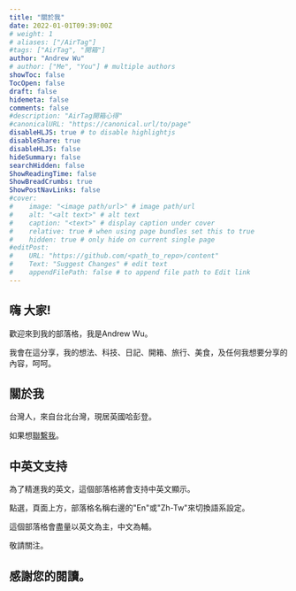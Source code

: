 ```yaml
---
title: "關於我"
date: 2022-01-01T09:39:00Z
# weight: 1
# aliases: ["/AirTag"]
#tags: ["AirTag", "開箱"]
author: "Andrew Wu"
# author: ["Me", "You"] # multiple authors
showToc: false
TocOpen: false
draft: false
hidemeta: false
comments: false
#description: "AirTag開箱心得"
#canonicalURL: "https://canonical.url/to/page"
disableHLJS: true # to disable highlightjs
disableShare: true
disableHLJS: false
hideSummary: false
searchHidden: false
ShowReadingTime: false
ShowBreadCrumbs: true
ShowPostNavLinks: false
#cover:
#    image: "<image path/url>" # image path/url
#    alt: "<alt text>" # alt text
#    caption: "<text>" # display caption under cover
#    relative: true # when using page bundles set this to true
#    hidden: true # only hide on current single page
#editPost:
#    URL: "https://github.com/<path_to_repo>/content"
#    Text: "Suggest Changes" # edit text
#    appendFilePath: false # to append file path to Edit link
---
```

## 嗨 大家!
歡迎來到我的部落格，我是Andrew Wu。

我會在這分享，我的想法、科技、日記、開箱、旅行、美食，及任何我想要分享的內容，呵呵。

## 關於我
台灣人，來自台北台灣，現居英國哈彭登。

如果想[聯繫我](mailto:ying.wu0129@gmail.com)。

## 中英文支持
為了精進我的英文，這個部落格將會支持中英文顯示。

點選，頁面上方，部落格名稱右邊的"En"或"Zh-Tw"來切換語系設定。

這個部落格會盡量以英文為主，中文為輔。

敬請關注。

## 感謝您的閱讀。


